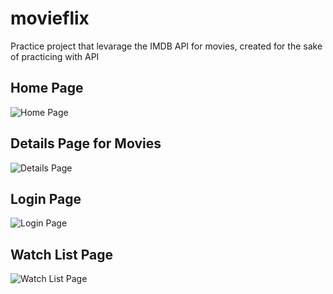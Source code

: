 # movieflix
Practice project that levarage the IMDB API for movies, created for the sake of practicing with API

## Home Page
![Home Page](https://github.com/pulemojatau/movieflix/blob/main/home.png)

## Details Page for Movies
![Details Page](https://github.com/pulemojatau/movieflix/blob/main/details.png)

## Login Page
![Login Page](https://github.com/pulemojatau/movieflix/blob/main/login.jpg)

## Watch List Page
![Watch List Page](https://github.com/pulemojatau/movieflix/blob/main/watchlist.png)

